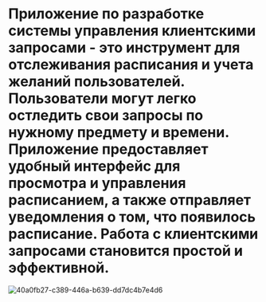 # Приложение по разработке системы управления клиентскими запросами - это инструмент для отслеживания расписания и учета желаний пользователей. Пользователи могут легко остледить свои запросы по нужному предмету и времени. Приложение предоставляет удобный интерфейс для просмотра и управления расписанием, а также отправляет уведомления о том, что появилось расписание. Работа с клиентскими запросами становится простой и эффективной. 
![40a0fb27-c389-446a-b639-dd7dc4b7e4d6](https://github.com/lapkens/12345/assets/167137654/ab2800c6-f4b7-4b65-8257-29d1f5c2cfe9)
